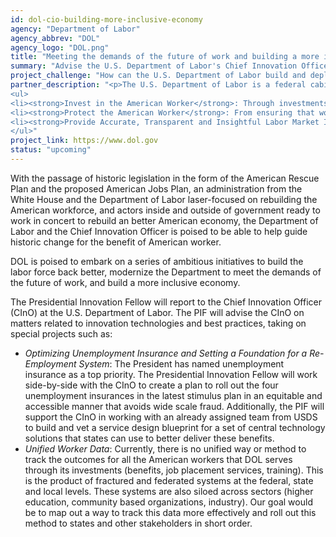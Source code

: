 ```yaml
---
id: dol-cio-building-more-inclusive-economy
agency: "Department of Labor"
agency_abbrev: "DOL"
agency_logo: "DOL.png"
title: "Meeting the demands of the future of work and building a more inclusive economy"
summary: "Advise the U.S. Department of Labor's Chief Innovation Officer on ways to leverage innovative technologies, practices and partnerships that ensure the successful delivery of services and benefits to every worker."
project_challenge: "How can the U.S. Department of Labor build and deploy effective programs in an equitable and accessible manner that avoids wide scale fraud?"
partner_description: "<p>The U.S. Department of Labor is a federal cabinet-level department that holds a discretionary budget of almost $15 billion. The mission of the department is to foster an economy and workforce that includes and respects every American.  It does this by three primary functions:</p>
<ul>
<li><strong>Invest in the American Worker</strong>: Through investments in training, job placement and benefits the Department of Labor invests in workers so that they are prepared for the present and future jobs in the American economy.</li>
<li><strong>Protect the American Worker</strong>: From ensuring that workers receive promised wages and work in safe workplaces, the Department of Labor regulates over 7 million businesses to protect worker’s right to organize, finances and physical wellbeing.</li>
<li><strong>Provide Accurate, Transparent and Insightful Labor Market Information</strong>: The Department of Labor through entities like the Bureau of Labor Statistics and others provides important labor data to the federal administration, financial markets and myriad other stakeholders in our economy.</li>
</ul>"
project_link: https://www.dol.gov
status: "upcoming"
---
```

With the passage of historic legislation in the form of the American Rescue Plan and the proposed American Jobs Plan, an administration from the White House and the Department of Labor laser-focused on rebuilding the American workforce, and actors inside and outside of government ready to work in concert to rebuild an better American economy, the Department of Labor and the Chief Innovation Officer is poised to be able to help guide historic change for the benefit of American worker.

DOL is poised to embark on a series of ambitious initiatives to build the labor force back better, modernize the Department to meet the demands of the future of work, and build a more inclusive economy.

The Presidential Innovation Fellow will report to the Chief Innovation Officer (CInO) at the U.S. Department of Labor. The PIF will advise the CInO on matters related to innovation technologies and best practices, taking on special projects such as:

<ul>
<li><em>Optimizing Unemployment Insurance and Setting a Foundation for a Re-Employment System</em>: The President has named unemployment insurance as a top priority. The Presidential Innovation Fellow will work side-by-side with the CInO to create a plan to roll out the four unemployment insurances in the latest stimulus plan in an equitable and accessible manner that avoids wide scale fraud. Additionally, the PIF will support the CInO in working with an already assigned team from USDS to build and vet a service design blueprint for a set of central technology solutions that states can use to better deliver these benefits.</li>
<li><em>Unified Worker Data</em>: Currently, there is no unified way or method to track the outcomes for all the American workers that DOL serves through its investments (benefits, job placement services, training).  This is the product of fractured and federated systems at the federal, state and local levels.  These systems are also siloed across sectors (higher education, community based organizations, industry).  Our goal would be to map out a way to track this data more effectively and roll out this method to states and other stakeholders in short order.</li>
</ul>
